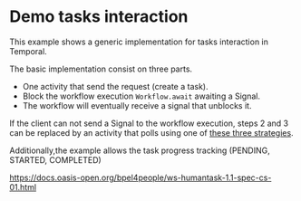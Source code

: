 # Demo tasks interaction

This example shows a generic implementation for tasks interaction in Temporal.

The basic implementation consist on three parts. 
- One activity that send the request (create a task).
- Block the workflow execution `Workflow.await` awaiting a Signal.
- The workflow will eventually receive a signal that unblocks it.

If the client can not send a Signal to the workflow execution, steps 2 and 3 can be replaced by an activity 
that polls using one of [these three strategies](../polling). 

Additionally,the example allows the task progress tracking (PENDING, STARTED, COMPLETED) 





https://docs.oasis-open.org/bpel4people/ws-humantask-1.1-spec-cs-01.html

